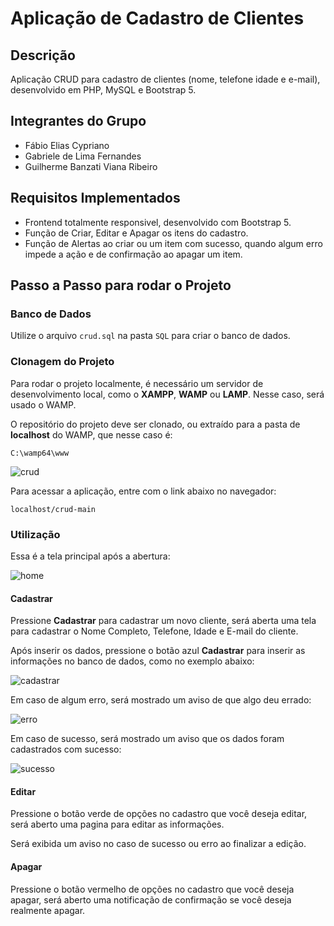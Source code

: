 # Aplicação de Cadastro de Clientes

## Descrição

Aplicação CRUD para cadastro de clientes (nome, telefone idade e e-mail), desenvolvido em PHP, MySQL e Bootstrap 5.

## Integrantes do Grupo

- Fábio Elias Cypriano
- Gabriele de Lima Fernandes
- Guilherme Banzati Viana Ribeiro

## Requisitos Implementados

- Frontend totalmente responsivel, desenvolvido com Bootstrap 5.
- Função de Criar, Editar e Apagar os itens do cadastro.
- Função de Alertas ao criar ou um item com sucesso, quando algum erro impede a ação e de confirmação ao apagar um item.

## Passo a Passo para rodar o Projeto

### Banco de Dados

Utilize o arquivo `crud.sql` na pasta `SQL` para criar o banco de dados.

### Clonagem do Projeto

Para rodar o projeto localmente, é necessário um servidor de desenvolvimento local, como o **XAMPP**, **WAMP** ou **LAMP**. Nesse caso, será usado o WAMP.

O repositório do projeto deve ser clonado, ou extraído para a pasta de **localhost** do WAMP, que nesse caso é:

`C:\wamp64\www`

![crud](https://raw.githubusercontent.com/gui-bvr/crud/main/exemplos/crud.png)

Para acessar a aplicação, entre com o link abaixo no navegador:

`localhost/crud-main`

### Utilização

Essa é a tela principal após a abertura:

![home](https://raw.githubusercontent.com/gui-bvr/crud/main/exemplos/home.png)

#### Cadastrar

Pressione **Cadastrar** para cadastrar um novo cliente, será aberta uma tela para cadastrar o Nome Completo, Telefone, Idade e E-mail do cliente.

Após inserir os dados, pressione o botão azul **Cadastrar** para inserir as informações no banco de dados, como no exemplo abaixo:

![cadastrar](https://raw.githubusercontent.com/gui-bvr/crud/main/exemplos/cadastrar.png)

Em caso de algum erro, será mostrado um aviso de que algo deu errado:

![erro](https://raw.githubusercontent.com/gui-bvr/crud/main/exemplos/erro.png)

Em caso de sucesso, será mostrado um aviso que os dados foram cadastrados com sucesso:

![sucesso](https://raw.githubusercontent.com/gui-bvr/crud/main/exemplos/sucesso.png)

#### Editar

Pressione o botão verde de opções no cadastro que você deseja editar, será aberto uma pagina para editar as informações.

Será exibida um aviso no caso de sucesso ou erro ao finalizar a edição.

#### Apagar

Pressione o botão vermelho de opções no cadastro que você deseja apagar, será aberto uma notificação de confirmação se você deseja realmente apagar.
